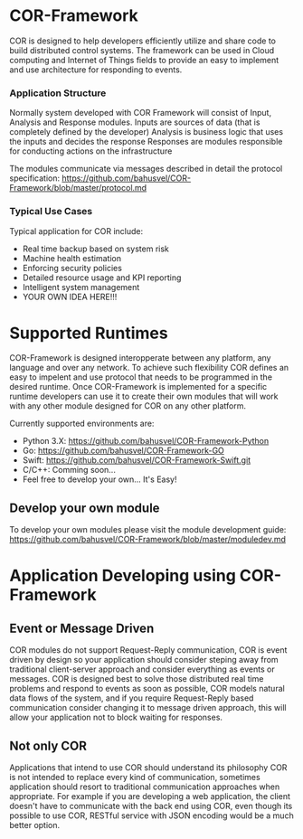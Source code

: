 # COR-Framework

COR is designed to help developers efficiently utilize and share code to build distributed control systems.
The framework can be used in Cloud computing and Internet of Things fields to provide an easy to implement and use architecture for responding to events.

### Application Structure

Normally system developed with COR Framework will consist of Input, Analysis and Response modules.
Inputs are sources of data (that is completely defined by the developer)
Analysis is business logic that uses the inputs and decides the response
Responses are modules responsible for conducting actions on the infrastructure

The modules communicate via messages described in detail the protocol specification:
https://github.com/bahusvel/COR-Framework/blob/master/protocol.md

### Typical Use Cases

Typical application for COR include:
* Real time backup based on system risk
* Machine health estimation
* Enforcing security policies
* Detailed resource usage and KPI reporting
* Intelligent system management
* YOUR OWN IDEA HERE!!!

# Supported Runtimes

COR-Framework is designed interopperate between any platform, any language and over any network. To achieve such flexibility COR defines an easy to impelent and use protocol that needs to be programmed in the desired runtime. Once COR-Framework is implemented for a specific runtime developers can use it to create their own modules that will work with any other module designed for COR on any other platform.

Currently supported environments are:
* Python 3.X: https://github.com/bahusvel/COR-Framework-Python
* Go: https://github.com/bahusvel/COR-Framework-GO
* Swift: https://github.com/bahusvel/COR-Framework-Swift.git
* C/C++: Comming soon...
* Feel free to develop your own... It's Easy!

## Develop your own module

To develop your own modules please visit the module development guide:
https://github.com/bahusvel/COR-Framework/blob/master/moduledev.md

# Application Developing using COR-Framework

## Event or Message Driven
COR modules do not support Request-Reply communication, COR is event driven by design so your application should consider steping away from traditional client-server approach and consider everything as events or messages. COR is designed best to solve those distributed real time problems and respond to events as soon as possible, COR models natural data flows of the system, and if you require Request-Reply based communication consider changing it to message driven approach, this will allow your application not to block waiting for responses.

## Not only COR
Applications that intend to use COR should understand its philosophy COR is not intended to replace every kind of communication, sometimes application should resort to traditional communication approaches when appropriate. For example if you are developing a web application, the client doesn't have to communicate with the back end using COR, even though its possible to use COR, RESTful service with JSON encoding would be a much better option.
